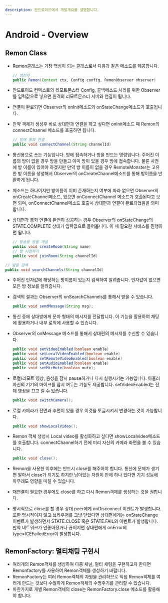 ```yaml
---
description: 안드로이드에서 개발개요를 설명합니다.
---
```


# Android - Overview

## Remon Class

* Remon클래스는 가장 핵심이 되는 클래스로서 다음과 같은 메소드를 제공합니다.

  ```java
  // 생성자
  public Remon(Context ctx, Config config, RemonObserver observer)
  ```

* 안드로이드 컨텍스트와 리모트몬스터 Config, 콜백메소드 처리를 위한 Observer를 입력값으로 넣으면 원격의 리모트몬스터 서버와 연결이 됩니다.
* 연결이 완료되면 Observer의 onInit메소드와 onStateChange메소드가 호출됩니다.
* 만약 객체가 생성후 바로 상대편과 연결을 하고 싶다면 onInit메소드 때 Remon의 connectChannel 메소드를 호출하면 됩니다.

  ```java
  // 방에 통화 연결
  public void connectChannel(String channelId)
  ```

* 통신용으로 쓰는 기능입니다. 방에 접속하거나 방을 만드는 명령입니다. 주어진 이름의 방이 없을 경우 방을 만들고 이미 방이 있을 경우 방에 접속합니다. 물론 사전에 방 이름이 있어야 하겠지만 만약 방 이름이 없을 경우 RemoteMonster는 고유한 방 이름을 생성해서 Observer의 onCreateChannel메소드를 통해 방이름을 반환하게 됩니다.
* 메소드는 하나이지만 방이름이 이미 존재하는지 여부에 따라 없으면 Observer의 onCreateChannel메소드, 있으면 onConnectChannel 메소드가 호출된다고 보면 되며, onConnectChannel메소드 호출시 상대편과 연결이 완료되었음을 의미합니다.
* 상대편과 통화 연결에 완전히 성공하는 경우 Observer의 onStateChange의 STATE.COMPLETE 상태가 입력값으로 들어옵니다. 이 때 필요한 서비스를 진행하면 됩니다.

  ```java
  // 방송용 방을 개설
  public void createRoom(String name)
  // 방 시청하기
  public void joinRoom(String channelId)
  ```

```java
// 방을 검색
public void searchChannels(String channelId)
```

* 주어진 인자값에 해당하는 방이름이 있는지 검색하여 알려줍니다. 인자값이 없으면 모든 방 정보를 알려줍니다.
* 검색의 결과는 Observer의 onSearchChannels를 통해서 받을 수 있습니다.

  ```java
  public void sendMessage(String msg);
  ```

* 통신 중에 상대방에게 문자 형태의 메시지를 전달합니다. 이 기능을 활용하여 채팅에 활용하거나 내부 로직에 사용할 수 있습니다.
* Observer의 onMessage 메소드를 통해서 상대편의 메시지를 수신할 수 있습니다.

  ```java
  public void setVideoEnabled(boolean enable)
  public void setLocalVideoEnabled(boolean enable)
  public void setRemoteVideoEnabled(boolean enable)
  public void setAudioEnabled(boolean enable)
  public void setMicMute(boolean mute);
  ```

* 로컬/리모트 영상, 음성을 잠시 pause하거나 다시 실행시키는 기능입니다. 아울러 자신의 기기의 마이크를 잠시 꺼두는 기능도 제공합니다. setVideoEnabled는 전체 영상을 끄고 킬 수 있습니다.

  ```java
  public void switchCamera();
  ```

* 로컬 카메라가 전면과 후면이 있을 경우 이것을 토글시켜서 변경하는 것이 가능합니다.

  ```java
  public void showLocalVideo();
  ```

* Remon 객체 생성시 Local video를 활성화하고 싶다면 showLocalvideo메소드를 호출합니다. connectChannel하기 전에 미리 자신의 카메라 화면을 볼 수 있습니다.

  ```java
  public void close();
  ```

* Remon을 사용한 이후에는 반드시 close를 해주어야 합니다. 통신에 문제가 생기면 알아서 close가 되기도 하지만 남아있는 자원이 만에 하나 있다면 기기 성능에 아무래도 영향을 미칠 수 있습니다.
* 재연결이 필요한 경우에도 close를 하고 다시 Remon객체를 생성하는 것을 권합니다.
* 명시적으로 close를 할 경우 상대 peer에게 onDisconnect 이벤트가 발생합니다. 또한 명시적이지 않고 브라우저를 그냥 닫았다면  상대편에게는 onStateChange 이벤트가 발생하면서 STATE.CLOSE 혹은 STATE.FAIL의 이벤트가 발생합니다. 만약 네트워크가 안좋아졌거나 끊어지면 상대편에게 onError의 type=ICEFailedError이 발생합니다.

## RemonFactory: 멀티채팅 구현시

* 여러개의 Remon객체를 생성하여 다중 채널, 멀티 채팅을 구현하고자 한다면 Remonfactory를 사용하여 Remon객체를 생성하기 바랍니다.
* RemonFactory는 여러 Remon객체의 자원을 관리하므로 직접 Remon객체를 여러개 만드는 것보다 수월하게 Remon객체의 수명주기를 관리할 수 있습니다.
* 마찬가지로 개별 Remon객체의 close는 RemonFactory.close 메소드를 활용해야 합니다.

